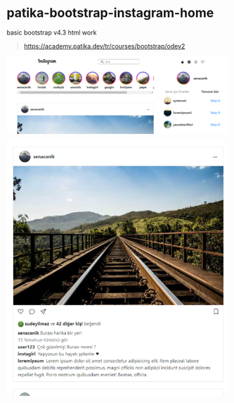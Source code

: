 # patika-bootstrap-instagram-home
basic bootstrap v4.3 html work

>https://academy.patika.dev/tr/courses/bootstrap/odev2

![](screen-1.PNG)


![](screen-2.PNG)

